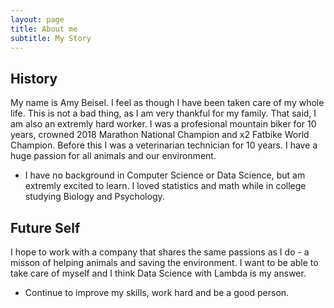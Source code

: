 ```yaml
---
layout: page
title: About me
subtitle: My Story
---
```

## History
My name is Amy Beisel.  I feel as though I have been taken care of my whole life.  This is not a bad thing, as I am very thankful for my family. That said, I am also an extremly hard worker.  I was a profesional mountain biker for 10 years, crowned 2018 Marathon National Champion and x2 Fatbike World Champion.  Before this I was a veterinarian technician for 10 years.  I have a huge passion for all animals and our environment.     

- I have no background in Computer Science or Data Science, but am extremly excited to learn.  I loved statistics and math while in college studying Biology and Psychology.  
 

## Future Self

I hope to work with a company that shares the same passions as I do - a misson of helping animals and saving the environment.  I want to be able to take care of myself and I think Data Science with Lambda is my answer. 

- Continue to improve my skills, work hard and be a good person. 



